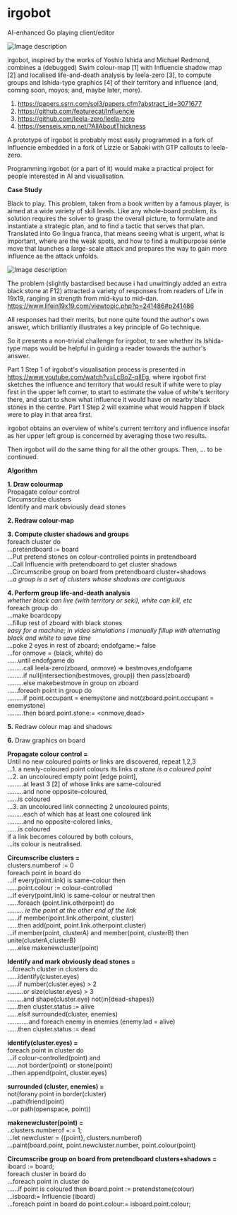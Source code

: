 # irgobot
AI-enhanced Go playing client/editor

![Image description](https://github.com/gogre/irgobot/blob/master/pyramidirgit.png)

irgobot, inspired by the works of Yoshio Ishida and Michael Redmond, combines a (debugged) Swim colour-map [1]  with Influencie shadow map [2] and localised life-and-death analysis by leela-zero [3], to compute groups and Ishida-type graphics [4] of their territory and influence (and, coming soon, moyos; and, maybe later, more). 

1. https://papers.ssrn.com/sol3/papers.cfm?abstract_id=3071677
2. https://github.com/featurecat/Influencie
3. https://github.com/leela-zero/leela-zero
4. https://senseis.xmp.net/?AllAboutThickness

A prototype of irgobot is probably most easily programmed in a fork of Influencie embedded in a fork of Lizzie or Sabaki with GTP callouts to leela-zero.

Programming irgobot (or a part of it) would make a practical project for people interested in AI and visualisation.

**Case Study**

Black to play.  This problem, taken from a book written by a famous player, is aimed at a wide variety of skill levels.  Like any whole-board problem, its solution requires the solver to grasp the overall picture, to formulate and instantiate a strategic plan, and to find a tactic that serves that plan.  Translated into Go lingua franca, that means seeing what is urgent, what is important, where are the weak spots, and how to find a multipurpose sente move that launches a large-scale attack and prepares the way to gain more influence as the attack unfolds.

![Image description](https://github.com/gogre/irgobot/blob/master/finallyfinal18.png)

The problem (slightly bastardised because i had unwittingly added an extra black stone at F12) attracted a variety of responses from readers of Life in 19x19, ranging in strength from mid-kyu to mid-dan. https://www.lifein19x19.com/viewtopic.php?p=241486#p241486

All responses had their merits, but none quite found the author's own answer, which brilliantly illustrates a key principle of Go technique.

So it presents a non-trivial challenge for irgobot, to see whether its Ishida-type maps would be helpful in guiding a reader towards the author's answer.

Part 1 Step 1 of irgobot's visualisation process is presented in https://www.youtube.com/watch?v=LcBoZ-qIlEg, where irgobot first sketches the influence and territory that would result if white were to play first in the upper left corner, to start to estimate the value of white's territory there, and start to show what influence it would have on nearby black stones in the centre.  Part 1 Step 2 will examine what would happen if black were to play in that area first.

irgobot obtains an overview of white's current territory and influence insofar as her upper left group is concerned by averaging those two results.

Then irgobot will do the same thing for all the other groups.  Then, ... to be continued.


**Algorithm**

**1. Draw colourmap**  
Propagate colour control  
Circumscribe clusters  
Identify and mark obviously dead stones    

**2. Redraw colour-map**  

**3. Compute cluster shadows and groups**  
foreach cluster do  
...pretendboard := board  
...Put pretend stones on colour-controlled points in pretendboard   
...Call Influencie with pretendboard to get cluster shadows   
...Circumscribe group on board from pretendboard cluster+shadows  
...*a group is a set of clusters whose shadows are contiguous*

**4. Perform group life-and-death analysis**            
*whether black can live (with territory or seki), white can kill, etc*                    
 foreach group do                               
...make boardcopy                            
...fillup rest of zboard with black stones                 
*easy for a machine; in video simulations i manually fillup with alternating black and white to save time*                                
...poke 2 eyes in rest of zboard; endofgame:= false                                                                      
...for onmove = {black, white} do                                                                              
......until endofgame do                                                                                       
.........call leela-zero(zboard, onmove) => bestmoves,endofgame                
.........if null(intersection(bestmoves, group)) then pass(zboard)                     
.........else makebestmove in group on zboard                             
......foreach point in group do                               
.........if point.occupant = enemystone and not(zboard.point.occupant = enemystone)                                                        
.........then board.point.stone:= <onmove,dead>            


**5.** Redraw colour map and shadows  

**6.** Draw graphics on board  


**Propagate colour control =**  
Until no new coloured points or links are discovered, repeat 1,2,3                    
...1. a newly-coloured point colours its links *a stone is a coloured point*                       
...2. an uncoloured empty point [edge point],                     
.........at least 3 [2] of whose links are same-coloured                    
.........and none opposite-coloured,                    
......is coloured                  
...3. an uncoloured link connecting 2 uncoloured points,                     
.........each of which has at least one coloured link                     
.........and no opposite-colored links,                    
......is coloured                 
if a link becomes coloured by both colours,                       
...its colour is neutralised.                     


**Circumscribe clusters =**                    
clusters.numberof := 0                                                             
foreach point in board do                                                                 
...if every(point.link) is same-colour then                                           
......point.colour := colour-controlled                                                  
...if every(point.link) is same-colour or neutral then                                                             
......foreach (point.link.otherpoint) do                                                       
......... *ie the point at the other end of the link*                                        
......if member(point.link.otherpoint, cluster)                                                                  
......then add(point, point.link.otherpoint.cluster)                                                        
...if member(point, clusterA) and member(point, clusterB) then unite(clusterA,clusterB)                                            
......else makenewcluster(point)                                      

**Identify and mark obviously dead stones =**                                                          
...foreach cluster in clusters do                                                            
......identify(cluster.eyes)                                                                           
......if number(cluster.eyes) > 2                                                                      
.........or size(cluster.eyes) > 3                                                                
.........and shape(cluster.eye) not(in{dead-shapes})                                                                
......then cluster.status := alive                  
......elsif surrounded(cluster, enemies)                
............and foreach enemy in enemies (enemy.lad = alive)                      
......then cluster.status := dead                                                  

**identify(cluster.eyes) =**                                 
foreach point in cluster do                                          
...if colour-controlled(point) and                                        
......not border(point) or stone(point)                                            
...then append(point, cluster.eyes) 


**surrounded (cluster, enemies) =**          
not(forany point in border(cluster)                                                       
...path(friend(point)                                                     
...or path(openspace, point))                                                       


**makenewcluster(point) =**    
..clusters.numberof +:= 1;   
...let newcluster = ({point}, clusters.numberof)   
...paint(board.point, point.newcluster.number, point.colour(point)   


**Circumscribe group on board from pretendboard clusters+shadows =**                                          
iboard := board;                        
foreach cluster in board do                      
...foreach point in cluster do                       
......if point is coloured then iboard.point := pretendstone(colour)                       
...isboard:= Influencie (iboard)                              
...foreach point in board do point.colour:= isboard.point.colour;                            
                       

                        

